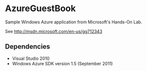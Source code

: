AzureGuestBook
==============

Sample Windows Azure application from Microsoft's Hands-On Lab.

See http://msdn.microsoft.com/en-us/gg712343

Dependencies
------------
* Visual Studio 2010
* Windows Azure SDK version 1.5 (September 2011)
